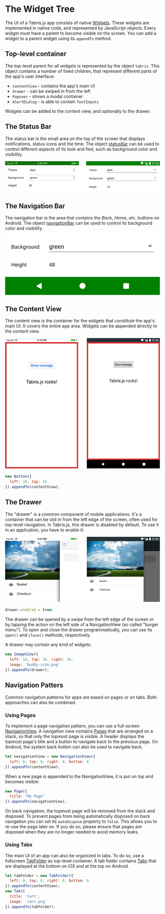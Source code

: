 ---
---
# The Widget Tree

The UI of a Tabris.js app consists of native [Widgets](widget-basics.md). These widgets are implemented in native code, and represented by JavaScript objects. Every widget must have a parent to become visible on the screen. You can add a widget to a parent widget using its `appendTo` method.

## Top-level container

The top-level parent for all widgets is represented by the object `tabris`. This object contains a number of fixed children, that represent different parts of the app's user interface:

- `contentView` - contains the app's main UI
- `drawer` - can be swiped in from the left
- `Popover` - shows a modal container
- `AlertDialog` - is able to contain `TextInputs`

Widgets can be added to the content view, and optionally to the drawer.

## The Status Bar

The status bar is the small area on the top of the screen that displays notifications, status icons and the time. The object [statusBar](api/StatusBar.md) can be used to control different aspects of its look and feel, such as background color and visibility.

![StatusBar](img/statusbar.png)

## The Navigation Bar

The navigation bar is the area that contains the *Back*, *Home*, etc. buttons on Android. The object [navigationBar](api/NavigationBar.md) can be used to control its background color and visibility.

![NavigationBar](img/navigationbar.png)

## The Content View

The content view is the container for the widgets that constitute the app's main UI. It covers the entire app area. Widgets can be appended directly to the content view.

![ContentView](img/contentview.png)

```js
new Button({
  left: 16, top: 16
}).appendTo(contentView);
```

## The Drawer

The "drawer" is a common component of mobile applications. It's a container that can be slid in from the left edge of the screen, often used for top-level navigation. In Tabris.js, this drawer is disabled by default. To use it in an application, you have to enable it:

![Drawer](img/drawer.png)

```js
drawer.enabled = true;
```

The drawer can be opened by a swipe from the left edge of the screen or by tapping the action on the left side of a NavigationView (so called "burger menu"). To open and close the drawer programmatically, you can use its `open()` and `close()` methods, respectively.

A drawer may contain any kind of widgets:

```js
new ImageView({
  left: 16, top: 16, right: 16,
  image: 'buddy-icon.png'
}).appendTo(drawer);
```

## Navigation Patters

Common navigation patterns for apps are based on pages or on tabs. Both approaches can also be combined.

### Using Pages

To implement a page navigation pattern, you can use a full-screen [NavigationView](api/NavigationView.md). A navigation view contains [Pages](api/Page.md) that are arranged on a stack, so that only the topmost page is visible. A header displays the topmost page's title and a button to navigate back to the previous page. On Android, the system back button can also be used to navigate back.

```js
let navigationView = new NavigationView({
  left: 0, top: 0, right: 0, bottom: 0
}).appendTo(contentView);
```

When a new page is appended to the NavigationView, it is put on top and becomes visible:

```js
new Page({
  title: "My Page"
}).appendTo(navigationView);
```

On back navigation, the topmost page will be removed from the stack and disposed. To prevent pages from being automatically disposed on back navigation you can set its `autoDispose` property to `false`. This allows you to re-use the page later on. If you do so, please ensure that pages are disposed when they are no longer needed to avoid memory leaks.

### Using Tabs

The main UI of an app can also be organized in tabs. To do so, use a fullscreen [TabFolder](api/TabFolder.md) as top-level container. A tab folder contains [Tabs](api/Tab.md) that are displayed at the bottom on iOS and at the top on Android.

```js
let tabFolder = new TabFolder({
  left: 0, top: 0, right: 0, bottom: 0
}).appendTo(contentView);
new Tab({
  title: 'Cart',
  image: 'cart.png'
}).appendTo(tabFolder);
```
